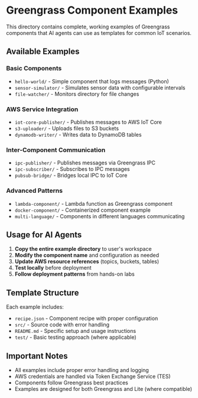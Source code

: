 # Greengrass Component Examples

This directory contains complete, working examples of Greengrass components that AI agents can use as templates for common IoT scenarios.

## Available Examples

### Basic Components
- `hello-world/` - Simple component that logs messages (Python)
- `sensor-simulator/` - Simulates sensor data with configurable intervals
- `file-watcher/` - Monitors directory for file changes

### AWS Service Integration
- `iot-core-publisher/` - Publishes messages to AWS IoT Core
- `s3-uploader/` - Uploads files to S3 buckets
- `dynamodb-writer/` - Writes data to DynamoDB tables

### Inter-Component Communication
- `ipc-publisher/` - Publishes messages via Greengrass IPC
- `ipc-subscriber/` - Subscribes to IPC messages
- `pubsub-bridge/` - Bridges local IPC to IoT Core

### Advanced Patterns
- `lambda-component/` - Lambda function as Greengrass component
- `docker-component/` - Containerized component example
- `multi-language/` - Components in different languages communicating

## Usage for AI Agents

1. **Copy the entire example directory** to user's workspace
2. **Modify the component name** and configuration as needed
3. **Update AWS resource references** (topics, buckets, tables)
4. **Test locally** before deployment
5. **Follow deployment patterns** from hands-on labs

## Template Structure

Each example includes:
- `recipe.json` - Component recipe with proper configuration
- `src/` - Source code with error handling
- `README.md` - Specific setup and usage instructions
- `test/` - Basic testing approach (where applicable)

## Important Notes

- All examples include proper error handling and logging
- AWS credentials are handled via Token Exchange Service (TES)
- Components follow Greengrass best practices
- Examples are designed for both Greengrass and Lite (where compatible)

